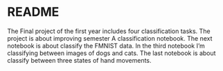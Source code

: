 # README
The Final project of the first year includes four classification tasks.
The project is about improving semester A classification notebook.
The next notebook is about classify the FMNIST data.
In the third notebook I’m classifying between images of dogs and cats.
The last notebook is about classify between three states of hand movements.
